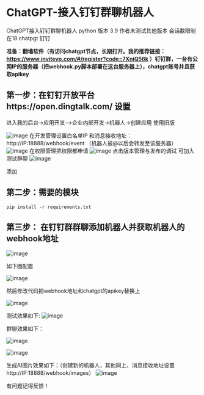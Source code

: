 # ChatGPT-接入钉钉群聊机器人
ChatGPT接入钉钉群聊机器人
python 版本 3.9 作者未测试其他版本
会话数限制在18
chatpgt 钉钉

__准备：翻墙软件（有访问chatgpt节点，长期打开。我的推荐链接：https://www.invitevp.com/#/register?code=7XniQ56k ）钉钉群，一台有公网IP的服务器（把webhook.py脚本部署在这台服务器上），chatgpt账号并且获取apikey__

## 第一步：在钉钉开放平台https://open.dingtalk.com/   设置

进入我的后台->应用开发—>企业内部开发->机器人->创建应用 使用旧版

![image](https://user-images.githubusercontent.com/13046955/227491759-5224a868-bb68-4124-96cd-eedec1dc7bb8.png)
在开发管理设置白名单IP 和消息接收地址： http://IP:18888/webhook/event   （机器人被@以后会转发至该服务器）
![image](https://user-images.githubusercontent.com/13046955/227498806-daad27b8-f5a0-490e-ad75-158b27ac7f89.png)
在权限管理把权限都申请
![image](https://user-images.githubusercontent.com/13046955/227494155-9d62ca37-7ab7-4db1-b7aa-e1cf1355da81.png)
点击版本管理与发布的调试 可加入测试群聊
![image](https://user-images.githubusercontent.com/13046955/227494509-f1103b79-c59b-4d4b-a712-d2ca942a7efa.png)

添加

## 第二步：需要的模块
```
pip install -r requirements.txt
```
## 第三步： 在钉钉群群聊添加机器人并获取机器人的webhook地址

![image](https://user-images.githubusercontent.com/13046955/227495146-0bbf6682-fe15-435a-8a89-3159ba8cadd3.png)

如下图配置

![image](https://user-images.githubusercontent.com/13046955/227495862-e5fbacfe-13c5-4710-9ab2-4a032991ddcb.png)

然后修改代码把webhook地址和chatgpt的apikey替换上

![image](https://user-images.githubusercontent.com/13046955/227497525-aeab8179-8ffc-4e06-8b55-1c0b213b76d3.png)

测试效果如下:
![image](https://user-images.githubusercontent.com/13046955/227504385-206d04fe-216b-4b60-b7c0-520afd49ddce.png)


群聊效果如下：

![image](https://user-images.githubusercontent.com/13046955/227504468-5cc306cc-7e78-47b3-a11b-6bb7d4278305.png)


![image](https://user-images.githubusercontent.com/13046955/227497925-d81357c5-5a03-4e0d-a554-4ac8aab57b1e.png)


生成AI图片效果如下：（创建新的机器人，其他同上，消息接收地址设置
http://IP:18888/webhook/images）
![image](https://user-images.githubusercontent.com/13046955/227505080-47e2df90-c3bb-449e-9011-75e256c636a1.png)

有问题记得反馈！



